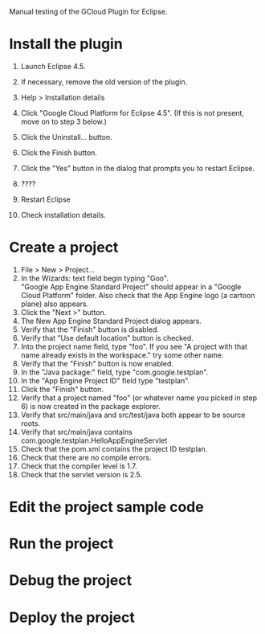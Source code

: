 Manual testing of the GCloud Plugin for Eclipse.

# Install the plugin

1. Launch Eclipse 4.5.

2. If necessary, remove the old version of the plugin.
  1. Help > Installation details
  2. Click "Google Cloud Platform for Eclipse 4.5". (If this is not present,
    move on to step 3 below.)
  3. Click the Uninstall... button.
  4. Click the Finish button.
  5. Click the "Yes" button in the dialog that prompts you to restart Eclipse.
2. ????
3. Restart Eclipse
4. Check installation details. 

# Create a project

1. File > New > Project...
1. In the Wizards: text field begin typing "Goo".  
   "Google App Engine Standard Project" should 
   appear in a "Google Cloud Platform" folder.
   Also check that the App Engine logo (a cartoon plane) also appears.
1. Click the "Next >" button.
1. The New App Engine Standard Project dialog appears.
1. Verify that the "Finish" button is disabled.
1. Verify that "Use default location" button is checked.
1. Into the project name field, type "foo". If you see 
   "A project with that name already exists in the workspace."
   try some other name. 
1. Verify that the "Finish" button is now enabled.
1. In the "Java package:" field, type "com.google.testplan".
1. In the "App Engine Project ID" field type "testplan".
1. Click the "Finish" button.
1. Verify that a project named "foo" (or whatever name you picked in step 6)
   is now created in the package explorer. 
1. Verify that src/main/java and src/test/java both appear to be source roots.
1. Verify that src/main/java contains com.google.testplan.HelloAppEngineServlet
1. Check that the pom.xml contains the project ID testplan.
1. Check that there are no compile errors.
1. Check that the compiler level is 1.7.
1. Check that the servlet version is 2.5.

# Edit the project sample code

# Run the project

# Debug the project

# Deploy the project


